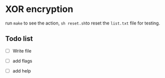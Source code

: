 # XOR encryption

run `make` to see the action, `sh reset.sh`to reset the `list.txt` file for testing.

## Todo list

* [ ] Write file
* [ ] add flags
* [ ] add help


